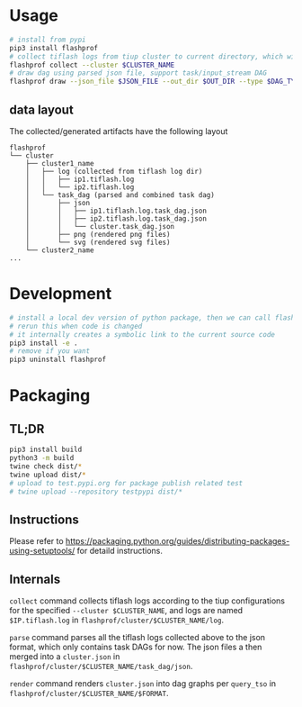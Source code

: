 # Usage

```bash
# install from pypi
pip3 install flashprof
# collect tiflash logs from tiup cluster to current directory, which will also be parsed to json
flashprof collect --cluster $CLUSTER_NAME
# draw dag using parsed json file, support task/input_stream DAG
flashprof draw --json_file $JSON_FILE --out_dir $OUT_DIR --type $DAG_TYPE
```

## data layout

The collected/generated artifacts have the following layout

```
flashprof
└── cluster
    ├── cluster1_name
    │   ├── log (collected from tiflash log dir)
    │   │   ├── ip1.tiflash.log
    │   │   └── ip2.tiflash.log
    │   └── task_dag (parsed and combined task dag)
    │       ├── json
    │       │   ├── ip1.tiflash.log.task_dag.json
    │       │   ├── ip2.tiflash.log.task_dag.json
    │       │   └── cluster.task_dag.json
    │       ├── png (rendered png files)
    │       └── svg (rendered svg files)
    └── cluster2_name
...
```

# Development

```bash
# install a local dev version of python package, then we can call flashprof
# rerun this when code is changed
# it internally creates a symbolic link to the current source code
pip3 install -e .
# remove if you want
pip3 uninstall flashprof
```

# Packaging

## TL;DR

```bash
pip3 install build
python3 -m build
twine check dist/*
twine upload dist/*
# upload to test.pypi.org for package publish related test
# twine upload --repository testpypi dist/*
```

## Instructions

Please refer to https://packaging.python.org/guides/distributing-packages-using-setuptools/ for detaild instructions.


## Internals

`collect` command collects tiflash logs according to the tiup configurations for the specified `--cluster $CLUSTER_NAME`, and logs are named `$IP.tiflash.log` in `flashprof/cluster/$CLUSTER_NAME/log`.

`parse` command parses all the tiflash logs collected above to the json format, which only contains task DAGs for now. The json files a then merged into a `cluster.json` in `flashprof/cluster/$CLUSTER_NAME/task_dag/json`.

`render` command renders `cluster.json` into dag graphs per `query_tso` in `flashprof/cluster/$CLUSTER_NAME/$FORMAT`.
